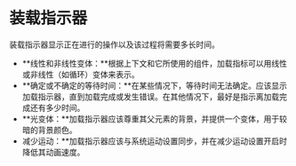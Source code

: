 # 装载指示器

装载指示器显示正在进行的操作以及该过程将需要多长时间。

- **线性和非线性变体：**根据上下文和它所使用的组件，加载指标可以用线性或非线性（如循环）变体来表示。
- **确定或不确定的等待时间：**在某些情况下，等待时间无法确定。应该显示加载指示器，直到加载完成或发生错误。在其他情况下，最好是指示离加载完成还有多少时间。
- **光变体：**加载指示器应该尊重其父元素的背景，并提供一个变体，用于较暗的背景颜色。
- 减少运动：**加载指示器应该与系统运动设置同步，并在减少运动设置开启时降低其动画速度。
